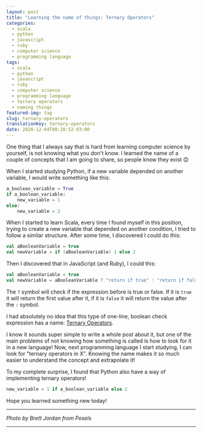 ```yaml
---
layout: post
title: "Learning the name of things: Ternary Operators"
categories:
  - scala
  - python
  - javascript
  - ruby
  - computer science
  - programming language
tags:
  - scala
  - python
  - javascript
  - ruby
  - computer science
  - programming language
  - ternary operators
  - naming things
featured-img: tag
slug: ternary-operators
translationKey: ternary-operators
date: 2020-12-04T08:28:52-03:00
---
```


One thing that I always say that is hard from learning computer science by yourself, is not knowing what you don't know. I learned the name of a couple of concepts that I am going to share, so people know they exist 😊

When I started studying Python, if a new variable depended on another variable, I would write something like this:

<!--more-->

```python
a_boolean_variable = True
if a_boolean_variable:
    new_variable = 1
else:
    new_variable = 2
```

When I started to learn Scala, every time I found myself in this position, trying to create a new variable that depended on another condition, I tried to follow a similar structure. After some time, I discovered I could do this:

```scala
val aBooleanVariable = true
val newVariable = if (aBooleanVariable) 1 else 2
```

Then I discovered that in JavaScript (and Ruby), I could this:

```scala
val aBooleanVariable = true
val newVariable = aBooleanVariable ? "return if true" : "return if false" 
```

The `?` symbol will check if the expression before is true or false. If it is `true` it will return the first value after it, if it is `false` it will return the value after the `:` symbol.

I had absolutely no idea that this type of one-line, boolean check expression has a name: [Ternary Operators](https://developer.mozilla.org/en-US/docs/Web/JavaScript/Reference/Operators/Conditional_Operator).  

I know it sounds super simple to write a whole post about it, but one of the main problems of not knowing how something is called is how to look for it in a new language! Now, next programming language I start studying, I can look for "ternary operators in X". Knowing the name makes it so much easier to understand the concept and extrapolate it!

To my complete surprise, I found that Python also have a way of implementing ternary operators!

```python
new_variable = 1 if a_boolean_variable else 2
```

Hope you learned something new today!

---

*Photo by Brett Jordan from Pexels*

---
